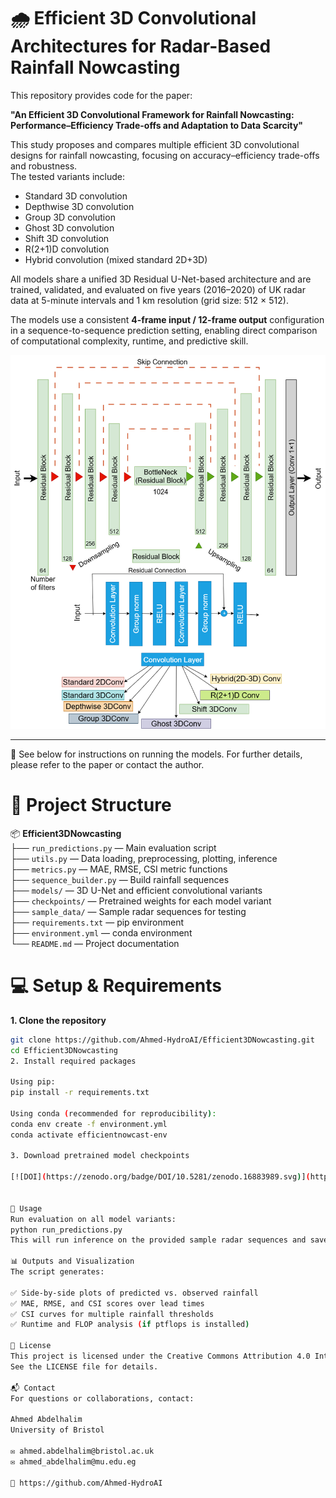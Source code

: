 # 🌧️ Efficient 3D Convolutional Architectures for Radar-Based Rainfall Nowcasting

This repository provides code for the paper:

**"An Efficient 3D Convolutional Framework for Rainfall Nowcasting: Performance–Efficiency Trade-offs and Adaptation to Data Scarcity"**

This study proposes and compares multiple efficient 3D convolutional designs for rainfall nowcasting, focusing on accuracy–efficiency trade-offs and robustness.  
The tested variants include:

- Standard 3D convolution  
- Depthwise 3D convolution  
- Group 3D convolution
- Ghost 3D convolution
- Shift 3D convolution
- R(2+1)D convolution  
- Hybrid convolution (mixed standard 2D+3D)  


All models share a unified 3D Residual U-Net-based architecture and are trained, validated, and evaluated on five years (2016–2020) of UK radar data at 5-minute intervals and 1 km resolution (grid size: 512 × 512).

The models use a consistent **4-frame input / 12-frame output** configuration in a sequence-to-sequence prediction setting, enabling direct comparison of computational complexity, runtime, and predictive skill.

![Model Architecture](assets/architecture.png)

---

📄 See below for instructions on running the models. For further details, please refer to the paper or contact the author.

# 📁 Project Structure

📦 **Efficient3DNowcasting**  
├── `run_predictions.py` — Main evaluation script  
├── `utils.py` — Data loading, preprocessing, plotting, inference  
├── `metrics.py` — MAE, RMSE, CSI metric functions  
├── `sequence_builder.py` — Build rainfall sequences  
├── `models/` — 3D U-Net and efficient convolutional variants  
├── `checkpoints/` — Pretrained weights for each model variant  
├── `sample_data/` — Sample radar sequences for testing  
├── `requirements.txt` — pip environment  
├── `environment.yml` — conda environment  
└── `README.md` — Project documentation

# 💻 Setup & Requirements

**1. Clone the repository**
```bash
git clone https://github.com/Ahmed-HydroAI/Efficient3DNowcasting.git
cd Efficient3DNowcasting
2. Install required packages

Using pip:
pip install -r requirements.txt

Using conda (recommended for reproducibility):
conda env create -f environment.yml
conda activate efficientnowcast-env

3. Download pretrained model checkpoints

[![DOI](https://zenodo.org/badge/DOI/10.5281/zenodo.16883989.svg)](https://doi.org/10.5281/zenodo.16883989)


🚀 Usage
Run evaluation on all model variants:
python run_predictions.py
This will run inference on the provided sample radar sequences and save outputs in the outputs/ directory.

📊 Outputs and Visualization
The script generates:

✅ Side-by-side plots of predicted vs. observed rainfall
✅ MAE, RMSE, and CSI scores over lead times
✅ CSI curves for multiple rainfall thresholds
✅ Runtime and FLOP analysis (if ptflops is installed)

📄 License
This project is licensed under the Creative Commons Attribution 4.0 International (CC BY 4.0).
See the LICENSE file for details.

📬 Contact
For questions or collaborations, contact:

Ahmed Abdelhalim
University of Bristol

✉️ ahmed.abdelhalim@bristol.ac.uk
✉️ ahmed_abdelhalim@mu.edu.eg

🔗 https://github.com/Ahmed-HydroAI
